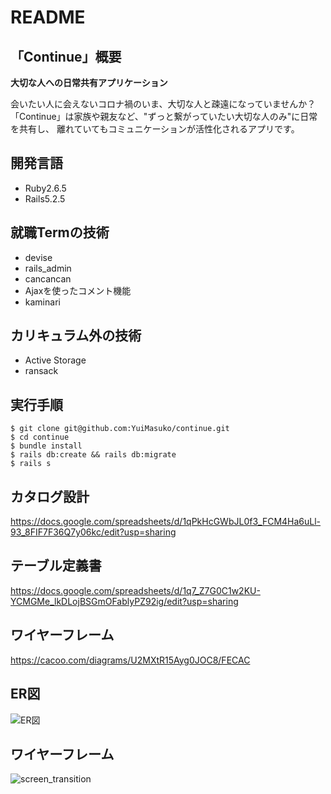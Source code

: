 # README

## 「Continue」概要
**大切な人への日常共有アプリケーション**

会いたい人に会えないコロナ禍のいま、大切な人と疎遠になっていませんか？
「Continue」は家族や親友など、"ずっと繋がっていたい大切な人のみ"に日常を共有し、
離れていてもコミュニケーションが活性化されるアプリです。

## 開発言語
- Ruby2.6.5
- Rails5.2.5

## 就職Termの技術
- devise
- rails_admin
- cancancan
- Ajaxを使ったコメント機能
- kaminari

## カリキュラム外の技術
- Active Storage
- ransack

## 実行手順
```
$ git clone git@github.com:YuiMasuko/continue.git
$ cd continue
$ bundle install
$ rails db:create && rails db:migrate
$ rails s
```

## カタログ設計
https://docs.google.com/spreadsheets/d/1qPkHcGWbJL0f3_FCM4Ha6uLl-93_8FIF7F36Q7y06kc/edit?usp=sharing

## テーブル定義書
https://docs.google.com/spreadsheets/d/1q7_Z7G0C1w2KU-YCMGMe_lkDLojBSGmOFablyPZ92ig/edit?usp=sharing

## ワイヤーフレーム
https://cacoo.com/diagrams/U2MXtR15Ayg0JOC8/FECAC

## ER図
![ER図](https://user-images.githubusercontent.com/86764911/131832683-bb8b33da-0b6f-40a5-b8bc-af74f2fd268a.jpeg)


## ワイヤーフレーム
![screen_transition](https://user-images.githubusercontent.com/86764911/131804292-6090d4fb-e518-423a-ae67-393505c30fd3.jpeg)

